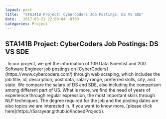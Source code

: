 ```yaml
---
layout: post
title:  "STA141B Project: CyberCoders Job Postings: DS VS SDE"
date:   2017-03-21 22:00:04 -0700
categories: Project
---
```


## STA141B Project: CyberCoders Job Postings: DS VS SDE

<p>&nbsp;&nbsp;In our project, we get the information of 109 Data Scientist and 200 Software Engineer job postings on
[CyberCoders](https://www.cybercoders.com/) through web scraping, which includes the job title, id, description,
post data, salary range, preferred skills, city, and state. We compare the salary of DS and SDE, also including the
comparison among different part of US. What is more, we find the need of years of experience through regular expression,
the most important skills through NLP techniques. The degree required for the job and the posting dates are also
topics we are interested in. If you want to know more, [please click here](https://Sarayear.github.io/IndeedProject/).
</p>
